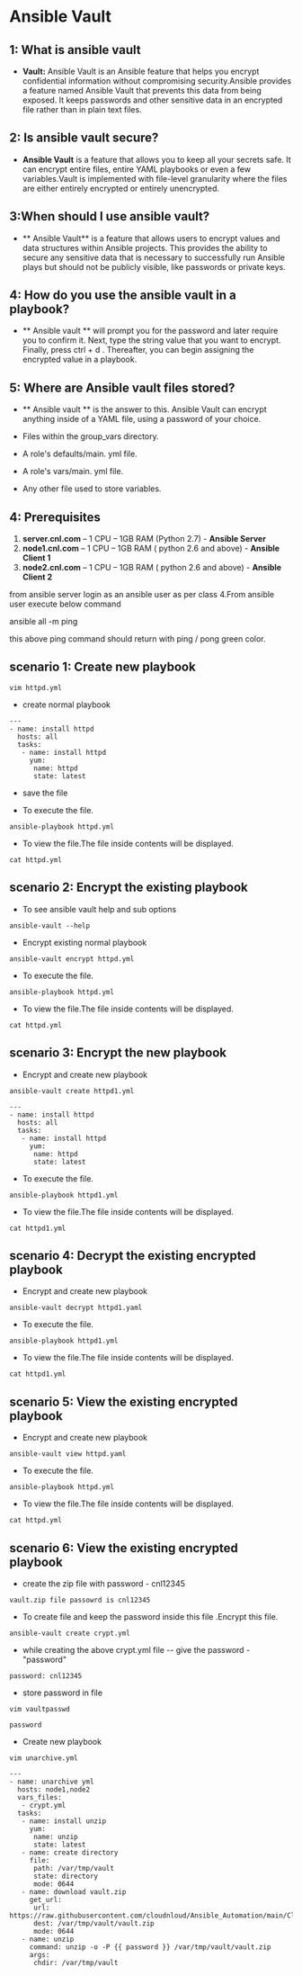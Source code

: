 # Ansible Vault

## 1: What is ansible vault
-  **Vault:** Ansible Vault is an Ansible feature that helps you encrypt confidential information without compromising security.Ansible provides a feature named Ansible Vault that prevents this data from being exposed. It keeps passwords and other sensitive data in an encrypted file rather than in plain text files.

## 2: Is ansible vault secure?
 
- **Ansible Vault** is a feature that allows you to keep all your secrets safe. It can encrypt entire files, entire YAML playbooks or even a few variables.Vault is implemented with file-level granularity where the files are either entirely encrypted or entirely unencrypted.
 
## 3:When should I use ansible vault?
- ** Ansible Vault** is a feature that allows users to encrypt values and data structures within Ansible projects. This provides the ability to secure any sensitive data that is necessary to successfully run Ansible plays but should not be publicly visible, like passwords or private keys.
 
## 4: How do you use the ansible vault in a playbook?
- ** Ansible vault ** will prompt you for the password and later require you to confirm it. Next, type the string value that you want to encrypt. Finally, press ctrl + d . Thereafter, you can begin assigning the encrypted value in a playbook.

## 5: Where are Ansible vault files stored?
- ** Ansible vault ** is the answer to this. Ansible Vault can encrypt anything inside of a YAML file, using a password of your choice.

- Files within the group_vars directory.
- A role's defaults/main. yml file.
- A role's vars/main. yml file.
- Any other file used to store variables.

## 4: Prerequisites

1.	**server.cnl.com** – 1 CPU – 1GB RAM (Python 2.7) - **Ansible Server**
2.	**node1.cnl.com** – 1 CPU – 1GB RAM ( python 2.6 and above) - **Ansible Client 1**
3.	**node2.cnl.com** – 1 CPU – 1GB RAM ( python 2.6 and above) - **Ansible Client 2**

from ansible server login as an ansible user as per class 4.From ansible user execute below command

ansible all -m ping

this above ping command should return with ping / pong green color.


## scenario 1: Create new playbook


```
vim httpd.yml
```

- create normal playbook

```
---
- name: install httpd
  hosts: all
  tasks:
   - name: install httpd
     yum:
	  name: httpd
	  state: latest
```
- save the file

- To execute the file.

```
ansible-playbook httpd.yml
```

- To view the file.The file inside contents will be displayed.

```
cat httpd.yml
```

## scenario 2: Encrypt the existing playbook

- To see ansible vault help and sub options


```
ansible-vault --help
```

- Encrypt existing normal playbook

```
ansible-vault encrypt httpd.yml
```


- To execute the file.

```
ansible-playbook httpd.yml
```

- To view the file.The file inside contents will be displayed.

```
cat httpd.yml
```

## scenario 3: Encrypt the new playbook

- Encrypt and create new playbook

```
ansible-vault create httpd1.yml
```

```
---
- name: install httpd
  hosts: all
  tasks:
   - name: install httpd
     yum:
	  name: httpd
	  state: latest
```


- To execute the file.

```
ansible-playbook httpd1.yml
```

- To view the file.The file inside contents will be displayed.

```
cat httpd1.yml
```

## scenario 4: Decrypt the existing encrypted playbook

- Encrypt and create new playbook

```
ansible-vault decrypt httpd1.yaml
```

- To execute the file.

```
ansible-playbook httpd1.yml
```

- To view the file.The file inside contents will be displayed.

```
cat httpd1.yml
```

## scenario 5: View the existing encrypted playbook

- Encrypt and create new playbook

```
ansible-vault view httpd.yaml
```

- To execute the file.

```
ansible-playbook httpd.yml
```

- To view the file.The file inside contents will be displayed.

```
cat httpd.yml
```

## scenario 6: View the existing encrypted playbook

- create the zip file with password - cnl12345

```
vault.zip file passowrd is cnl12345
```

- To create file and keep the password inside this file .Encrypt this file.

```
ansible-vault create crypt.yml
```
- while creating the above crypt.yml file -- give the password - "password"
```
password: cnl12345
```

- store password in file

```
vim vaultpasswd
```

```
password
```

- Create new playbook


```
vim unarchive.yml
```
```
---
- name: unarchive yml
  hosts: node1,node2
  vars_files:
   - crypt.yml
  tasks:
   - name: install unzip
     yum:
      name: unzip
      state: latest
   - name: create directory
     file:
      path: /var/tmp/vault
      state: directory
      mode: 0644
   - name: download vault.zip
     get_url:
      url: https://raw.githubusercontent.com/cloudnloud/Ansible_Automation/main/Class25/vault.zip
      dest: /var/tmp/vault/vault.zip
      mode: 0644
   - name: unzip 
     command: unzip -o -P {{ password }} /var/tmp/vault/vault.zip
     args:
      chdir: /var/tmp/vault
```

